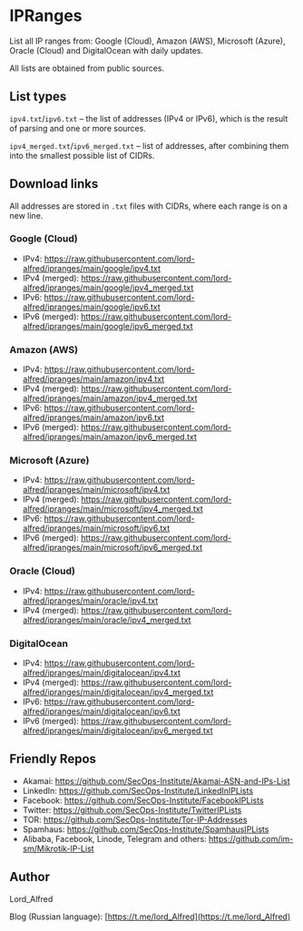 # IPRanges

List all IP ranges from: Google (Cloud), Amazon (AWS), Microsoft (Azure), Oracle (Cloud) and DigitalOcean with daily updates.

All lists are obtained from public sources.

## List types

`ipv4.txt`/`ipv6.txt` – the list of addresses (IPv4 or IPv6), which is the result of parsing and one or more sources.

`ipv4_merged.txt`/`ipv6_merged.txt` – list of addresses, after combining them into the smallest possible list of CIDRs.

## Download links

All addresses are stored in `.txt` files with CIDRs, where each range is on a new line.

### Google (Cloud)

- IPv4: https://raw.githubusercontent.com/lord-alfred/ipranges/main/google/ipv4.txt
- IPv4 (merged): https://raw.githubusercontent.com/lord-alfred/ipranges/main/google/ipv4_merged.txt
- IPv6: https://raw.githubusercontent.com/lord-alfred/ipranges/main/google/ipv6.txt
- IPv6 (merged): https://raw.githubusercontent.com/lord-alfred/ipranges/main/google/ipv6_merged.txt

### Amazon (AWS)

- IPv4: https://raw.githubusercontent.com/lord-alfred/ipranges/main/amazon/ipv4.txt
- IPv4 (merged): https://raw.githubusercontent.com/lord-alfred/ipranges/main/amazon/ipv4_merged.txt
- IPv6: https://raw.githubusercontent.com/lord-alfred/ipranges/main/amazon/ipv6.txt
- IPv6 (merged): https://raw.githubusercontent.com/lord-alfred/ipranges/main/amazon/ipv6_merged.txt

### Microsoft (Azure)

- IPv4: https://raw.githubusercontent.com/lord-alfred/ipranges/main/microsoft/ipv4.txt
- IPv4 (merged): https://raw.githubusercontent.com/lord-alfred/ipranges/main/microsoft/ipv4_merged.txt
- IPv6: https://raw.githubusercontent.com/lord-alfred/ipranges/main/microsoft/ipv6.txt
- IPv6 (merged): https://raw.githubusercontent.com/lord-alfred/ipranges/main/microsoft/ipv6_merged.txt

### Oracle (Cloud)

- IPv4: https://raw.githubusercontent.com/lord-alfred/ipranges/main/oracle/ipv4.txt
- IPv4 (merged): https://raw.githubusercontent.com/lord-alfred/ipranges/main/oracle/ipv4_merged.txt

### DigitalOcean

- IPv4: https://raw.githubusercontent.com/lord-alfred/ipranges/main/digitalocean/ipv4.txt
- IPv4 (merged): https://raw.githubusercontent.com/lord-alfred/ipranges/main/digitalocean/ipv4_merged.txt
- IPv6: https://raw.githubusercontent.com/lord-alfred/ipranges/main/digitalocean/ipv6.txt
- IPv6 (merged): https://raw.githubusercontent.com/lord-alfred/ipranges/main/digitalocean/ipv6_merged.txt

## Friendly Repos

- Akamai: https://github.com/SecOps-Institute/Akamai-ASN-and-IPs-List
- LinkedIn: https://github.com/SecOps-Institute/LinkedInIPLists
- Facebook: https://github.com/SecOps-Institute/FacebookIPLists
- Twitter: https://github.com/SecOps-Institute/TwitterIPLists
- TOR: https://github.com/SecOps-Institute/Tor-IP-Addresses
- Spamhaus: https://github.com/SecOps-Institute/SpamhausIPLists
- Alibaba, Facebook, Linode, Telegram and others: https://github.com/im-sm/Mikrotik-IP-List

## Author

Lord_Alfred

Blog (Russian language): [https://t.me/lord_Alfred](https://t.me/lord_Alfred)
